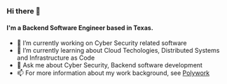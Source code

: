 ### Hi there 👋

#### I'm a Backend Software Engineer based in Texas.

- 🔭 I’m currently working on Cyber Security related software
- 🌱 I’m currently learning about Cloud Techologies, Distributed Systems and Infrastructure as Code
- 💬 Ask me about Cyber Security, Backend software development
- 📫 For more information about my work background, see [Polywork](https://www.polywork.com/miguelh)
